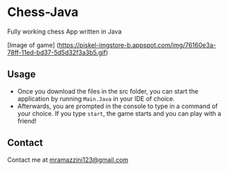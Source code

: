 # Chess-Java

Fully working chess App written in Java

[Image of game] (https://piskel-imgstore-b.appspot.com/img/76160e3a-78ff-11ed-bd37-5d5d32f3a3b5.gif)

## Usage

- Once you download the files in the src folder, you can start the application by running `Main.Java` in your IDE of choice.
- Afterwards, you are prompted in the console to type in a command of your choice. If you type `start`, the game starts and you can play with a friend!

## Contact

Contact me at mramazzini123@gmail.com 
